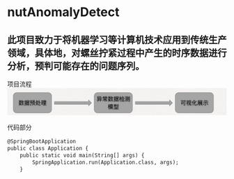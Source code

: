 # nutAnomalyDetect

此项目致力于将机器学习等计算机技术应用到传统生产领域，具体地，对螺丝拧紧过程中产生的时序数据进行分析，预判可能存在的问题序列。
---
项目流程
![项目流程](./display/flow.png)


代码部分

```$xslt
@SpringBootApplication
public class Application {
    public static void main(String[] args) {
        SpringApplication.run(Application.class, args);
    }
```